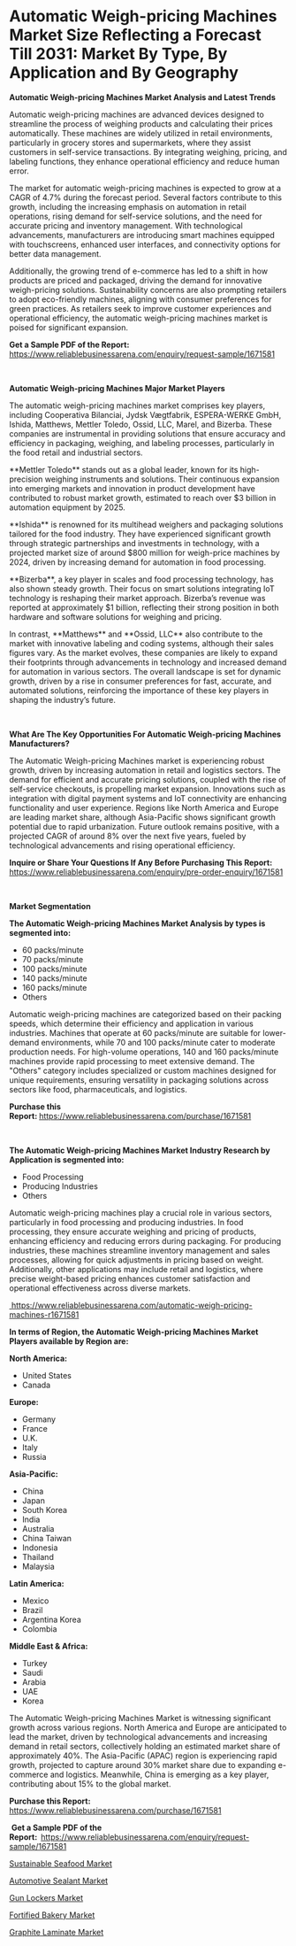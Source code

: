 <p><h1>Automatic Weigh-pricing Machines Market Size Reflecting a Forecast Till 2031: Market By Type, By Application and By Geography</h1></p><p><strong>Automatic Weigh-pricing Machines Market Analysis and Latest Trends</strong></p>
<p><p>Automatic weigh-pricing machines are advanced devices designed to streamline the process of weighing products and calculating their prices automatically. These machines are widely utilized in retail environments, particularly in grocery stores and supermarkets, where they assist customers in self-service transactions. By integrating weighing, pricing, and labeling functions, they enhance operational efficiency and reduce human error.</p><p>The market for automatic weigh-pricing machines is expected to grow at a CAGR of 4.7% during the forecast period. Several factors contribute to this growth, including the increasing emphasis on automation in retail operations, rising demand for self-service solutions, and the need for accurate pricing and inventory management. With technological advancements, manufacturers are introducing smart machines equipped with touchscreens, enhanced user interfaces, and connectivity options for better data management.</p><p>Additionally, the growing trend of e-commerce has led to a shift in how products are priced and packaged, driving the demand for innovative weigh-pricing solutions. Sustainability concerns are also prompting retailers to adopt eco-friendly machines, aligning with consumer preferences for green practices. As retailers seek to improve customer experiences and operational efficiency, the automatic weigh-pricing machines market is poised for significant expansion.</p></p>
<p><strong>Get a Sample PDF of the Report:&nbsp;</strong> <a href="https://www.reliablebusinessarena.com/enquiry/request-sample/1671581?utm_campaign=2008&utm_medium=2&utm_source=Github&utm_content=ia&utm_term=24122024&utm_id=automatic-weigh-pricing-machines">https://www.reliablebusinessarena.com/enquiry/request-sample/1671581</a></p>
<p>&nbsp;</p>
<p><strong>Automatic Weigh-pricing Machines Major Market Players</strong></p>
<p><p>The automatic weigh-pricing machines market comprises key players, including Cooperativa Bilanciai, Jydsk Vægtfabrik, ESPERA-WERKE GmbH, Ishida, Matthews, Mettler Toledo, Ossid, LLC, Marel, and Bizerba. These companies are instrumental in providing solutions that ensure accuracy and efficiency in packaging, weighing, and labeling processes, particularly in the food retail and industrial sectors.</p><p>**Mettler Toledo** stands out as a global leader, known for its high-precision weighing instruments and solutions. Their continuous expansion into emerging markets and innovation in product development have contributed to robust market growth, estimated to reach over $3 billion in automation equipment by 2025.</p><p>**Ishida** is renowned for its multihead weighers and packaging solutions tailored for the food industry. They have experienced significant growth through strategic partnerships and investments in technology, with a projected market size of around $800 million for weigh-price machines by 2024, driven by increasing demand for automation in food processing.</p><p>**Bizerba**, a key player in scales and food processing technology, has also shown steady growth. Their focus on smart solutions integrating IoT technology is reshaping their market approach. Bizerba’s revenue was reported at approximately $1 billion, reflecting their strong position in both hardware and software solutions for weighing and pricing.</p><p>In contrast, **Matthews** and **Ossid, LLC** also contribute to the market with innovative labeling and coding systems, although their sales figures vary. As the market evolves, these companies are likely to expand their footprints through advancements in technology and increased demand for automation in various sectors. The overall landscape is set for dynamic growth, driven by a rise in consumer preferences for fast, accurate, and automated solutions, reinforcing the importance of these key players in shaping the industry’s future.</p></p>
<p>&nbsp;</p>
<p><strong>What Are The Key Opportunities For Automatic Weigh-pricing Machines Manufacturers?</strong></p>
<p><p>The Automatic Weigh-pricing Machines market is experiencing robust growth, driven by increasing automation in retail and logistics sectors. The demand for efficient and accurate pricing solutions, coupled with the rise of self-service checkouts, is propelling market expansion. Innovations such as integration with digital payment systems and IoT connectivity are enhancing functionality and user experience. Regions like North America and Europe are leading market share, although Asia-Pacific shows significant growth potential due to rapid urbanization. Future outlook remains positive, with a projected CAGR of around 8% over the next five years, fueled by technological advancements and rising operational efficiency.</p></p>
<p><strong>Inquire or Share Your Questions If Any Before Purchasing This Report:</strong> <a href="https://www.reliablebusinessarena.com/enquiry/pre-order-enquiry/1671581?utm_campaign=2008&utm_medium=2&utm_source=Github&utm_content=ia&utm_term=24122024&utm_id=automatic-weigh-pricing-machines">https://www.reliablebusinessarena.com/enquiry/pre-order-enquiry/1671581</a></p>
<p>&nbsp;</p>
<p><strong>Market Segmentation</strong></p>
<p><strong>The Automatic Weigh-pricing Machines Market Analysis by types is segmented into:</strong></p>
<p><ul><li>60 packs/minute</li><li>70 packs/minute</li><li>100 packs/minute</li><li>140 packs/minute</li><li>160 packs/minute</li><li>Others</li></ul></p>
<p><p>Automatic weigh-pricing machines are categorized based on their packing speeds, which determine their efficiency and application in various industries. Machines that operate at 60 packs/minute are suitable for lower-demand environments, while 70 and 100 packs/minute cater to moderate production needs. For high-volume operations, 140 and 160 packs/minute machines provide rapid processing to meet extensive demand. The "Others" category includes specialized or custom machines designed for unique requirements, ensuring versatility in packaging solutions across sectors like food, pharmaceuticals, and logistics.</p></p>
<p><strong>Purchase this Report:&nbsp;</strong><a href="https://www.reliablebusinessarena.com/purchase/1671581?utm_campaign=2008&utm_medium=2&utm_source=Github&utm_content=ia&utm_term=24122024&utm_id=automatic-weigh-pricing-machines">https://www.reliablebusinessarena.com/purchase/1671581</a></p>
<p>&nbsp;</p>
<p><strong>The Automatic Weigh-pricing Machines Market Industry Research by Application is segmented into:</strong></p>
<p><ul><li>Food Processing</li><li>Producing Industries</li><li>Others</li></ul></p>
<p><p>Automatic weigh-pricing machines play a crucial role in various sectors, particularly in food processing and producing industries. In food processing, they ensure accurate weighing and pricing of products, enhancing efficiency and reducing errors during packaging. For producing industries, these machines streamline inventory management and sales processes, allowing for quick adjustments in pricing based on weight. Additionally, other applications may include retail and logistics, where precise weight-based pricing enhances customer satisfaction and operational effectiveness across diverse markets.</p></p>
<p><a href="https://www.reliablebusinessarena.com/automatic-weigh-pricing-machines-r1671581?utm_campaign=2008&utm_medium=2&utm_source=Github&utm_content=ia&utm_term=24122024&utm_id=automatic-weigh-pricing-machines">&nbsp;https://www.reliablebusinessarena.com/automatic-weigh-pricing-machines-r1671581</a></p>
<p><strong>In terms of Region, the Automatic Weigh-pricing Machines Market Players available by Region are:</strong></p>
<p>
    <p> <strong> North America: </strong>
        <ul>
            <li>United States</li>
            <li>Canada</li>
        </ul>
        </p> 
    <p> <strong> Europe: </strong>
        <ul>
            <li>Germany</li>
            <li>France</li>
            <li>U.K.</li>
            <li>Italy</li>
            <li>Russia</li>
        </ul>
        </p> 
    <p> <strong> Asia-Pacific: </strong>
        <ul>
            <li>China</li>
            <li>Japan</li>
            <li>South Korea</li>
            <li>India</li>
            <li>Australia</li>
            <li>China Taiwan</li>
            <li>Indonesia</li>
            <li>Thailand</li>
            <li>Malaysia</li>
        </ul>
        </p> 
    <p> <strong> Latin America: </strong>
        <ul>
            <li>Mexico</li>
            <li>Brazil</li>
            <li>Argentina Korea</li>
            <li>Colombia</li>
        </ul>
        </p> 
    <p> <strong> Middle East & Africa: </strong>
        <ul>
            <li>Turkey</li>
            <li>Saudi</li>
            <li>Arabia</li>
            <li>UAE</li>
            <li>Korea</li>
        </ul>
    </p>
    </p>
<p><p>The Automatic Weigh-pricing Machines Market is witnessing significant growth across various regions. North America and Europe are anticipated to lead the market, driven by technological advancements and increasing demand in retail sectors, collectively holding an estimated market share of approximately 40%. The Asia-Pacific (APAC) region is experiencing rapid growth, projected to capture around 30% market share due to expanding e-commerce and logistics. Meanwhile, China is emerging as a key player, contributing about 15% to the global market.</p></p>
<p><strong>Purchase this Report: </strong><a href="https://www.reliablebusinessarena.com/purchase/1671581?utm_campaign=2008&utm_medium=2&utm_source=Github&utm_content=ia&utm_term=24122024&utm_id=automatic-weigh-pricing-machines">https://www.reliablebusinessarena.com/purchase/1671581</a></p>
<p>&nbsp;<strong>Get a Sample PDF of the Report:&nbsp;&nbsp;</strong><a href="https://www.reliablebusinessarena.com/enquiry/request-sample/1671581?utm_campaign=2008&utm_medium=2&utm_source=Github&utm_content=ia&utm_term=24122024&utm_id=automatic-weigh-pricing-machines">https://www.reliablebusinessarena.com/enquiry/request-sample/1671581</a></p>
<p><strong></strong></p>
<p><p><a href="https://www.linkedin.com/pulse/sus-genius-market-wq1cf?utm_campaign=2008&utm_medium=2&utm_source=Github&utm_content=ia&utm_term=24122024&utm_id=automatic-weigh-pricing-machines">Sustainable Seafood Market</a></p><p><a href="https://github.com/wileonie19657/Market-Research-Report-List-1/blob/main/automotive-sealant-market.md?utm_campaign=2008&utm_medium=2&utm_source=Github&utm_content=ia&utm_term=24122024&utm_id=automatic-weigh-pricing-machines">Automotive Sealant Market</a></p><p><a href="https://www.linkedin.com/pulse/key-drivers-gun-lockers-market-trends-future-outlook-2024-2031-2r9ue?utm_campaign=2008&utm_medium=2&utm_source=Github&utm_content=ia&utm_term=24122024&utm_id=automatic-weigh-pricing-machines">Gun Lockers Market</a></p><p><a href="https://www.linkedin.com/pulse/navigating-fortified-bakery-market-size-using-82-cagr-takes-qikqe?utm_campaign=2008&utm_medium=2&utm_source=Github&utm_content=ia&utm_term=24122024&utm_id=automatic-weigh-pricing-machines">Fortified Bakery Market</a></p><p><a href="https://www.linkedin.com/pulse/graphite-laminate-market-study-forecasted-cagr-129-serving-xkpce?utm_campaign=2008&utm_medium=2&utm_source=Github&utm_content=ia&utm_term=24122024&utm_id=automatic-weigh-pricing-machines">Graphite Laminate Market</a></p></p>